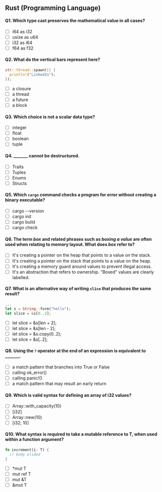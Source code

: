 ## Rust (Programming Language)

#### Q1. Which type cast preserves the mathematical value in all cases?

- [ ] i64 as i32
- [ ] usize as u64
- [ ] i32 as i64
- [ ] f64 as f32

#### Q2. What do the vertical bars represent here?

```rust
str::thread::spawn(|| {
  println!("LinkedIn");
});
```

- [ ] a closure
- [ ] a thread
- [ ] a future
- [ ] a block

#### Q3. Which choice is not a scalar data type?

- [ ] integer
- [ ] float
- [ ] boolean
- [ ] tuple

#### Q4. **\_______** cannot be destructured.

- [ ] Traits
- [ ] Tuples
- [ ] Enums
- [ ] Structs

#### Q5. Which `cargo` command checks a program for error without creating a binary executable?

- [ ] cargo --version
- [ ] cargo init
- [ ] cargo build
- [ ] cargo check

#### Q6. The term _box_ and related phrases such as _boxing a value_ are often used when relating to memory layout. What does _box_ refer to?

- [ ] It's creating a pointer on the heap that points to a value on the stack.
- [ ] It's creating a pointer on the stack that points to a value on the heap.
- [ ] It's creating a memory guard around values to prevent illegal access.
- [ ] It's an abstraction that refers to ownership. "Boxed" values are clearly labelled.

#### Q7. What is an alternative way of writing `slice` that produces the same result?

```rust
...
let s = String::form("hello");
let slice = &s[0..2];
```

- [ ] let slice = &s[len + 2];
- [ ] let slice = &s[len - 2];
- [ ] let slice = &s.copy(0..2);
- [ ] let slice = &s[..2];

#### Q8. Using the `?` operator at the end of an expression is equivalent to **\_______**.

- [ ] a match pattern that branches into True or False
- [ ] calling ok_error()
- [ ] calling panic!()
- [ ] a match pattern that may result an early return 

#### Q9. Which is valid syntax for defining an array of i32 values?

- [ ] Array<i32>::with_capacity(10)
- [ ] [i32]
- [ ] Array<i32>::new(10)
- [ ] [i32; 10]

#### Q10. What syntax is required to take a mutable reference to T, when used within a function argument?

```rust
fn increment(i: T) {
  // body elided
}
```
- [ ] *mut T
- [ ] mut ref T
- [ ] mut &T
- [ ] &mut T
